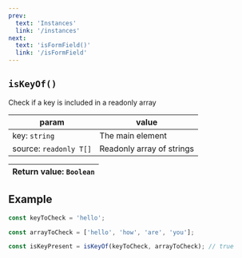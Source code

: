 ```yaml
---
prev: 
  text: 'Instances'
  link: '/instances'
next:
  text: 'isFormField()'
  link: '/isFormField'
---
```


## `isKeyOf()`

Check if a key is included in a readonly array

| param                  | value                     |
| ---------------------- | ------------------------- |
| key: `string`          | The main element          |
| source: `readonly T[]` | Readonly array of strings |

| Return value: `Boolean` |
| ----------------------- |

## Example

```ts
const keyToCheck = 'hello';

const arrayToCheck = ['hello', 'how', 'are', 'you'];

const isKeyPresent = isKeyOf(keyToCheck, arrayToCheck); // true
```
